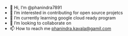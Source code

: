 - 👋 Hi, I’m @phanindra7891
- 👀 I’m interested in contributing for open source projetcs
- 🌱 I’m currently learning google cloud ready program
- 💞️ I’m looking to collaborate on 
- 📫 How to reach me phanindra.kavala@gamil.com

<!---
phanindra7891/phanindra7891 is a ✨ special ✨ repository because its `README.md` (this file) appears on your GitHub profile.
You can click the Preview link to take a look at your changes.
--->
